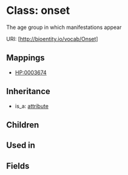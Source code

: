 # Class: onset


The age group in which manifestations appear

URI: [http://bioentity.io/vocab/Onset]
## Mappings

 * [HP:0003674](http://purl.obolibrary.org/obo/HP_0003674)
## Inheritance

 *  is_a: [attribute](Attribute.md)
## Children

## Used in

## Fields

